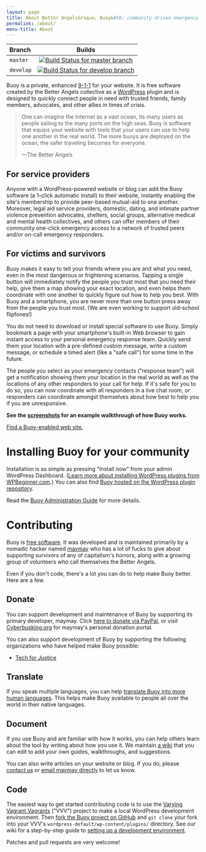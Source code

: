 ```yaml
---
layout: page
title: About Better Angels&rsquo; Buoy&#58; community-driven emergency dispatch
permalink: /about/
menu-title: About
---
```


| Branch   | Builds |
| :------- |:------:|
| `master` | [![Build Status for master branch](https://travis-ci.org/betterangels/buoy.svg?branch=master)](https://travis-ci.org/betterangels/buoy) |
| `develop` | [![Build Status for develop branch](https://travis-ci.org/betterangels/buoy.svg?branch=develop)](https://travis-ci.org/betterangels/buoy) |

Buoy is a private, enhanced [9-1-1](https://en.wikipedia.org/wiki/9-1-1) for your website. It is free software created by the Better Angels collective as a [WordPress](https://wordpress.org/) plugin and is designed to quickly connect people in need with trusted friends, family members, advocates, and other allies in times of crisis.

> One can imagine the Internet as a vast ocean, its many users as people sailing to the many ports on the high seas. Buoy is software that equips your website with tools that your users can use to help one another in the real world. The more buoys are deployed on the ocean, the safer traveling becomes for everyone.
>
> —The Better Angels

## For service providers

Anyone with a WordPress-powered website or blog can add the Buoy software (a 1-click automatic install) to their website, instantly enabling the site's membership to provide peer-based mutual-aid to one another. Moreover, legal aid service providers, domestic, dating, and intimate partner violence prevention advocates, shelters, social groups, alternative medical and mental health collectives, and others can offer members of their community one-click emergency access to a network of trusted peers and/or on-call emergency responders.

## For victims and survivors

Buoy makes it easy to tell your friends where you are and what you need, even in the most dangerous or frightening scenarios. Tapping a single button will immediately notify the people you trust most that you need their help, give them a map showing your exact location, and even helps them coordinate with one another to quickly figure out how to help you best. With Buoy and a smartphone, you are never more than one button press away from the people you trust most. (We are even working to support old-school flipfones!)

You do not need to download or install special software to use Buoy. Simply bookmark a page with your smartphone's built-in Web browser to gain instant access to your personal emergency response team. Quickly send them your location with a pre-defined custom message, write a custom message, or schedule a timed alert (like a "safe call") for some time in the future.

The people you select as your emergency contacts ("response team") will get a notification showing them your location in the real world as well as the locations of any other responders to your call for help. If it's safe for you to do so, you can now coordinate with all responders in a live chat room, or responders can coordinate amongst themselves about how best to help you if you are unresponsive.

**See the [screenshots](https://wordpress.org/plugins/buoy/screenshots/) for an example walkthrough of how Buoy works.**

[Find a Buoy-enabled web site.](https://github.com/betterangels/better-angels/wiki/List-of-Buoy-enabled-websites)

# Installing Buoy for your community

Installation is as simple as pressing "Install now" from your admin WordPress Dashboard. ([Learn more about installing WordPress plugins from WPBeginner.com](http://www.wpbeginner.com/beginners-guide/step-by-step-guide-to-install-a-wordpress-plugin-for-beginners/).) You can also find [Buoy hosted on the WordPress plugin repository](https://wordpress.org/plugins/buoy/).

Read the [Buoy Administration Guide](https://github.com/betterangels/better-angels/wiki/Buoy-Administration-Guide) for more details.

# Contributing

Buoy is [free software](https://www.gnu.org/philosophy/free-sw.en.html "What is free software?"). It was developed and is maintained primarily by a nomadic hacker named [maymay](https://maymay.net/) who has a lot of fucks to give about supporting survivors of any of capitalism's horrors, along with a growing group of volunteers who call themselves the Better Angels.

Even if you don't code, there's a lot you can do to help make Buoy better. Here are a few.

## Donate

You can support development and maintenance of Buoy by supporting its primary developer, maymay. Click [here to donate via PayPal](https://www.paypal.com/cgi-bin/webscr?cmd=_donations&business=TJLPJYXHSRBEE&lc=US&item_name=Better%20Angels%20Buoy&item_number=Better%20Angels%20Buoy&currency_code=USD&bn=PP%2dDonationsBF%3abtn_donate_SM%2egif%3aNonHosted), or visit [Cyberbusking.org](http://Cyberbusking.org/) for maymay's personal donation portal.

You can also support development of Buoy by supporting the following organizations who have helped make Buoy possible:

* [Tech for Justice](http://techforjustice.org/)

## Translate

If you speak multiple languages, you can help [translate Buoy into more human languages](https://www.transifex.com/cyberbusking/better-angels/). This helps make Buoy available to people all over the world in their native languages.

## Document

If you use Buoy and are familiar with how it works, you can help others learn about the tool by writing about how you use it. We maintain [a wiki](https://github.com/betterangels/better-angels/wiki) that you can edit to add your own guides, walkthroughs, and suggestions.

You can also write articles on your website or blog. If you do, please [contact us](http://www.techforjustice.org/contact/) or [email maymay directly](mailto:bitetheappleback+buoy@gmail.com) to let us know.

## Code

The easiest way to get started contributing code is to use the [Varying Vagrant Vagrants](https://github.com/Varying-Vagrant-Vagrants/VVV) ("VVV") project to make a local WordPress development environment. Then [fork the Buoy project on GitHub](https://github.com/betterangels/buoy/fork) and `git clone` your fork into your VVV's `wordpress-default/wp-content/plugins/` directory. See our wiki for a step-by-step guide to [setting up a development environment](http://github.com/betterangels/better-angels/wiki/Setting-up-a-development-environment).

Patches and pull requests are very welcome!

